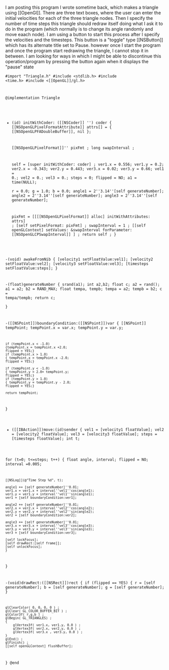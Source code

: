 I am posting this program I wrote sometime back, which makes a triangle using [[OpenGl]]. There are three text boxes, where the user can enter the initial velocities for each of the three triangle nodes. Then I specify the number of time steps this triangle should redraw itself doing what I ask it to do in the program (which normally is to change its angle randomly and move eaach node). I am using a button to start this process after I specify the velocities and the timesteps. This button is a "toggle" type [[NSButton]] which has its alternate title set to Pause. however once I start the program and once the program start redrawing the triangle, I cannot stop it in between. I am looking for ways in which I might be able to discontinue this operation/program by pressing the button again when it displays the "pause" state

<code>#import "Triangle.h"
#include <stdlib.h>
#include <time.h>
#include <[[OpenGL]]/gl.h>


@implementation Triangle

- (id) initWithCoder: ([[NSCoder]] '') coder
{
	 [[NSOpenGLPixelFormatAttribute]] attrs[] = 
    {
        [[NSOpenGLPFADoubleBuffer]], nil
    };
	
    [[NSOpenGLPixelFormat]]'' pixFmt ;
    long swapInterval ;
    
	self = [super initWithCoder: coder] ;
	ver1.x = 0.556;
	ver1.y = 0.2;
	ver2.x = -0.343;
	ver2.y = 0.443;
	ver3.x = 0.02;
	ver3.y = 0.66;
	vel1 = 0.;
	vel2 = 0.;
	vel3 = 0.;
	steps = 0;
	flipped = NO;
	a1 = time(NULL);	
	r = 0.0;
	g = 1.0;
	b = 0.0;
	angle1 = 2''3.14''[self generateNumber];
	angle2 = 2''3.14''[self generateNumber];
	angle3 = 2''3.14''[self generateNumber];


	
	pixFmt = [[[[NSOpenGLPixelFormat]] alloc] initWithAttributes: attrs] ;
    [self setPixelFormat: pixFmt] ;
    swapInterval = 1 ;
    [[self openGLContext] setValues: &swapInterval forParameter: [[NSOpenGLCPSwapInterval]] ] ;
	return self ;
}

-(void) awakeFromNib
{
[velocity1 setFloatValue:vel1];
[velocity2 setFloatValue:vel2];
[velocity3 setFloatValue:vel3];
[timesteps setFloatValue:steps];
}

-(float)generateNumber
	{
	srand(a1);
	int a2,b2;
	float c; 
	a2 = rand();
	a1 = a2;
	b2 = RAND_MAX;
	float tempa, tempb;
	tempa = a2;
	tempb = b2;
	c = tempa/tempb;
    return c;	
	}


-([[NSPoint]])boundaryCondition:([[NSPoint]])var
{
	[[NSPoint]] tempPoint;
	tempPoint.x = var.x;
	tempPoint.y = var.y;
	
	if (tempPoint.x < -1.0) 
	{tempPoint.x = tempPoint.x +2.0;
	flipped = YES;}
	if (tempPoint.x > 1.0)
	{ tempPoint.x = tempPoint.x -2.0;
	flipped = YES;}
	
	if (tempPoint.y < -1.0) 
	{ tempPoint.y = 2.0+ tempPoint.y;
	flipped = YES;}
	if (tempPoint.y > 1.0)
	{ tempPoint.y = tempPoint.y - 2.0;
	flipped = YES;}

	return tempPoint;	
}

- ([[IBAction]])move:(id)sender
{
vel1 = [velocity1 floatValue];
vel2 = [velocity2 floatValue];
vel3 = [velocity3 floatValue];
steps = [timesteps floatValue];
int t;

for (t=0; t<=steps; t++)
	{
	float angle, interval;
	flipped = NO;
	interval =0.005;

	[[NSLog]](@"Time Step %d", t);
	
	angle1 += [self generateNumber]''0.01;
	ver1.x = ver1.x + interval''vel1''cos(angle1);
	ver1.y = ver1.y + interval''vel1''sin(angle1);
	ver1 = [self boundaryCondition:ver1];
	
	angle2 += [self generateNumber]''0.01;
	ver2.x = ver2.x + interval''vel2''cos(angle2);
	ver2.y = ver2.y + interval''vel2''sin(angle2);
	ver2 = [self boundaryCondition:ver2];

	angle3 += [self generateNumber]''0.01;
	ver3.x = ver3.x + interval''vel3''cos(angle3);
	ver3.y = ver3.y + interval''vel3''sin(angle3);
	ver3 = [self boundaryCondition:ver3];

	[self lockFocus];
	[self drawRect:[self frame]];
	[self unlockFocus];
	}
}

-(void)drawRect:([[NSRect]])rect
{
	if (flipped == YES) {
	r = [self generateNumber];
	b = [self generateNumber];
	g = [self generateNumber];
	}
	
	glClearColor( 0, 0, 0, 0 ) ;
    glClear( GL_COLOR_BUFFER_BIT ) ;
    glColor3f( r,g,b ) ;
    glBegin( GL_TRIANGLES) ;
    {
        glVertex3f( ver1.x, ver1.y, 0.0 ) ;
        glVertex3f( ver2.x, ver2.y, 0.0 ) ;
	    glVertex3f( ver3.x , ver3.y, 0.0 ) ;
    }
    glEnd() ;
    glFinish() ;
	[[self openGLContext] flushBuffer];
}
@end
</code>